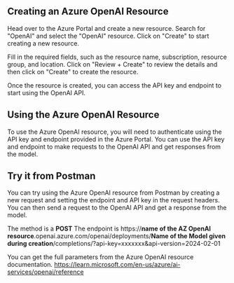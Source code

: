 ## Creating an Azure OpenAI Resource
Head over to the Azure Portal and create a new resource. Search for "OpenAI" and select the "OpenAI" resource. Click on "Create" to start creating a new resource.

Fill in the required fields, such as the resource name, subscription, resource group, and location. Click on "Review + Create" to review the details and then click on "Create" to create the resource.

Once the resource is created, you can access the API key and endpoint to start using the OpenAI API.

## Using the Azure OpenAI Resource

To use the Azure OpenAI resource, you will need to authenticate using the API key and endpoint provided in the Azure Portal. You can use the API key and endpoint to make requests to the OpenAI API and get responses from the model.

## Try it from Postman

You can try using the Azure OpenAI resource from Postman by creating a new request and setting the endpoint and API key in the request headers. You can then send a request to the OpenAI API and get a response from the model.

The method is a **POST**
The endpoint is https://**name of the AZ OpenAI resource**.openai.azure.com/openai/deployments/**Name of the Model given during creation**/completions/?api-key=xxxxxxx&api-version=2024-02-01

You can get the full parameters from the Azure OpenAI resource documentation.
https://learn.microsoft.com/en-us/azure/ai-services/openai/reference 
